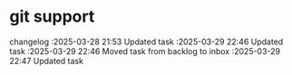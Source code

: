 git support
===

changelog
:2025-03-28 21:53	Updated task
:2025-03-29 22:46	Updated task
:2025-03-29 22:46	Moved task from backlog to inbox
:2025-03-29 22:47	Updated task